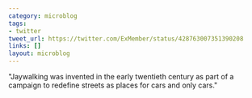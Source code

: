 ```yaml
---
category: microblog
tags:
- twitter
tweet_url: https://twitter.com/ExMember/status/428763007351390208
links: []
layout: microblog
---
```

"Jaywalking was invented in the early twentieth century as part of a campaign to redefine streets as places for cars and only cars."
